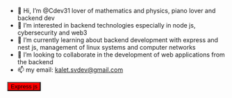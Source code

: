 <style>
  #but{
  background-color: red;
  }
</style>

- 👋 Hi, I’m @Cdev31 lover of mathematics and physics, piano lover and backend dev
- 👀 I’m interested in backend technologies especially in node js, cybersecurity and web3
- 🌱 I’m currently learning about backend development with express and nest js, management of linux systems and computer networks
- 💞️ I’m looking to collaborate in the development of web applications from the backend
- 📫 my email: kalet.svdev@gmail.com

<!---
Cdev31/Cdev31 is a ✨ special ✨ repository because its `README.md` (this file) appears on your GitHub profile.
You can click the Preview link to take a look at your changes.
--->

<button id="but">Express js</button>
